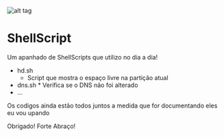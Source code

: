 ![alt tag](https://i.pinimg.com/originals/5a/99/0a/5a990a5a49bfc4a82d26da170a35579e.jpg)

# ShellScript

Um apanhado de ShellScripts que utilizo no dia a dia!

* hd.sh
     * Script que mostra o espaço livre na partição atual
* dns.sh
      * Verifica se o DNS não foi alterado
* ...
         
Os codigos ainda estão todos juntos a medida que for documentando eles eu vou upando

Obrigado!
Forte Abraço!
